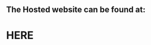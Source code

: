 ## The Hosted website can be found at:
# <a src="https://n1sht.github.io/meow-pizza" target="_blank">HERE</a>
